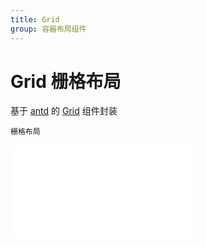 ```yaml
---
title: Grid
group: 容器布局组件
---
```


# Grid 栅格布局

基于 <a href="https://ant-design.antgroup.com/index-cn" target="_blank">antd</a> 的 <a href="https://ant-design.antgroup.com/components/grid-cn" target="_blank">Grid</a> 组件封装

<code src='../components/Grid.tsx'>栅格布局</code>

<embed src="../guide.md#L16-L21"></embed>
